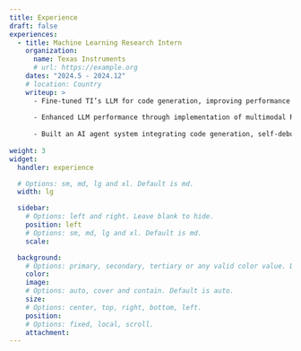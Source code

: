 ```yaml
---
title: Experience
draft: false
experiences:
  - title: Machine Learning Research Intern
    organization:
      name: Texas Instruments
      # url: https://example.org
    dates: "2024.5 - 2024.12"
    # location: Country
    writeup: >
      - Fine-tuned TI’s LLM for code generation, improving performance by 59\% over base model.
      
      - Enhanced LLM performance through implementation of multimodal RAG system.
      
      - Built an AI agent system integrating code generation, self-debugging compiler, and RAG to streamline development workflows.      
      
weight: 3
widget:
  handler: experience

  # Options: sm, md, lg and xl. Default is md.
  width: lg

  sidebar:
    # Options: left and right. Leave blank to hide.
    position: left
    # Options: sm, md, lg and xl. Default is md.
    scale:

  background:
    # Options: primary, secondary, tertiary or any valid color value. Default is primary.
    color:
    image:
    # Options: auto, cover and contain. Default is auto.
    size:
    # Options: center, top, right, bottom, left.
    position:
    # Options: fixed, local, scroll.
    attachment:
---
```

